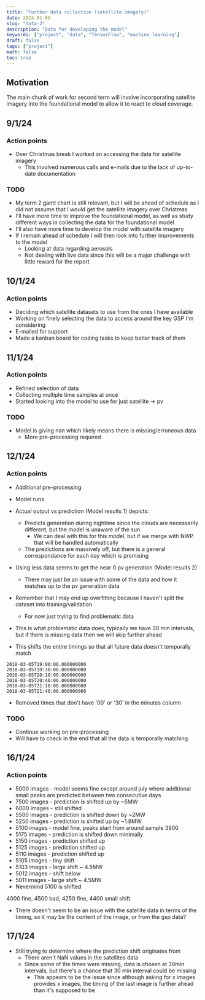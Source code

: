```yaml
---
title: "Further data collection (satellite imagery)"
date: 2024-01-09
slug: "data-2"
description: "Data for developing the model"
keywords: ["project", "data", "TensorFlow", "machine learning"]
draft: false
tags: ["project"]
math: false
toc: true
---
```


## Motivation

The main chunk of work for second term will involve incorporating satellite imagery into the foundational model to allow it to react to cloud coverage.

## 9/1/24

### Action points

* Over Christmas break I worked on accessing the data for satellite imagery
  * This involved numerous calls and e-mails due to the lack of up-to-date documentation

### TODO

* My term 2 gantt chart is still relevant, but I will be ahead of schedule as I did not assume that I would get the satellite imagery over Christmas
* I'll have more time to improve the foundational model, as well as study different ways in collecting the data for the foundational model
* I'll also have more time to develop the model with satellite imagery
* If I remain ahead of schedule I will then look into further improvements to the model
  * Looking at data regarding aerosols
  * Not dealing with live data since this will be a major challenge with little reward for the report
  
## 10/1/24

### Action points

* Deciding which satellite datasets to use from the ones I have available
* Working on finely selecting the data to access around the key GSP I'm considering
* E-mailed for support
* Made a kanban board for coding tasks to keep better track of them

## 11/1/24

### Action points

* Refined selection of data
* Collecting multiple time samples at once
* Started looking into the model to use for just satellite -> pv

### TODO

* Model is giving nan which likely means there is missing/erroneous data
  * More pre-processing required

## 12/1/24

### Action points

* Additional pre-processing
* Model runs
* Actual output vs prediction (Model results 1) depicts:
  * Predicts generation during nightime since the clouds are necessarily different, but the model is unaware of the sun
    * We can deal with this for this model, but if we merge with NWP that will be handled automatically
  * The predictions are massively off, but there is a general correspondance for each day which is promising
* Using less data seems to get the near 0 pv generation (Model results 2)
  * There may just be an issue with some of the data and how it matches up to the pv generation data

* Remember that I may end up overfitting because I haven't split the dataset into training/validation
  * For now just trying to find problematic data

* This is what problematic data does, typically we have 30 min intervals, but if there is missing data then we will skip further ahead
* This shifts the entire timings so that all future data doesn't temporally match

```
2018-03-05T19:00:00.000000000
2018-03-05T19:30:00.000000000
2018-03-05T20:10:00.000000000
2018-03-05T20:40:00.000000000
2018-03-05T21:10:00.000000000
2018-03-05T21:40:00.000000000
```

* Removed times that don't have '00' or '30' in the minutes column

### TODO

* Continue working on pre-processing
* Will have to check in the end that all the data is temporally matching

## 16/1/24

### Action points

* 5000 images - model seems fine except around july where additional small peaks are predicted between two consecutive days
* 7500 images - prediction is shifted up by ~5MW
* 6000 images - still shifted
* 5500 images - prediction is shifted down by ~2MW
* 5250 images - prediction is shifted up by ~1.8MW
* 5100 images - model fine, peaks start from around sample 3900
* 5175 images - prediction is shifted down minimally
* 5150 images - prediction shifted up
* 5125 images - prediction shifted up
* 5110 images - prediction shifted up
* 5105 images - tiny shift
* 5103 images - large shift ~ 4.5MW
* 5012 images - shift below
* 5011 images - large shift ~ 4.5MW
* Nevermind 5100 is shifted

4000 fine, 4500 bad, 4250 fine, 4400 small shift

* There doesn't seem to be an issue with the satellite data in terms of the timing, so it may be the content of the image, or from the gsp data?

## 17/1/24

* Still trying to determine where the prediction shift originates from
  * There aren't NaN values in the satellites data
  * Since some of the times were missing, data is chosen at 30min intervals, but there's a chance that 30 min interval could be missing
    * This appears to be the issue since although asking for x images provides x images, the timing of the last image is further ahead than it's supposed to be